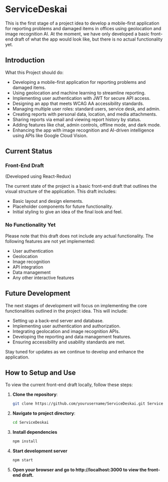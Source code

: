 # ServiceDeskai

This is the first stage of a project idea to develop a mobile-first application for reporting problems and damaged items in offices using geolocation and image recognition AI. At the moment, we have only developed a basic front-end draft of what the app would look like, but there is no actual functionality yet.

## Introduction

What this Project should do:
* Developing a mobile-first application for reporting problems and damaged items.
* Using geolocation and machine learning to streamline reporting.
* Implementing user authentication with JWT for secure API access.
* Designing an app that meets WCAG AA accessibility standards.
* Managing multiple user roles: standard users, service desk, and admin.
* Creating reports with personal data, location, and media attachments.
* Sharing reports via email and viewing report history by status.
* Adding features like chat, admin controls, offline mode, and dark mode.
* Enhancing the app with image recognition and AI-driven intelligence using APIs like Google Cloud Vision.

## Current Status

### Front-End Draft

(Developed using React-Redux)

The current state of the project is a basic front-end draft that outlines the visual structure of the application. This draft includes:
* Basic layout and design elements.
* Placeholder components for future functionality.
* Initial styling to give an idea of the final look and feel.

### No Functionality Yet

Please note that this draft does not include any actual functionality. The following features are not yet implemented:
* User authentication
* Geolocation
* Image recognition
* API integration
* Data management
* Any other interactive features

## Future Development

The next stages of development will focus on implementing the core functionalities outlined in the project idea. This will include:
* Setting up a back-end server and database.
* Implementing user authentication and authorization.
* Integrating geolocation and image recognition APIs.
* Developing the reporting and data management features.
* Ensuring accessibility and usability standards are met.

Stay tuned for updates as we continue to develop and enhance the application.

## How to Setup and Use

To view the current front-end draft locally, follow these steps:

1. **Clone the repository**:
   ```sh
   git clone https://github.com/yourusername/ServiceDeskai.git ServiceDeskai

2. **Navigate to project directory**:
	```sh
	cd ServiceDeskai
3. **Install dependencies**
	```sh
	npm install
4. **Start development server**
	```sh
	npm start
5. **Open your browser and go to http://localhost:3000 to view the front-end draft.**
